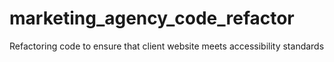 # marketing_agency_code_refactor
Refactoring code to ensure that client website meets accessibility standards
